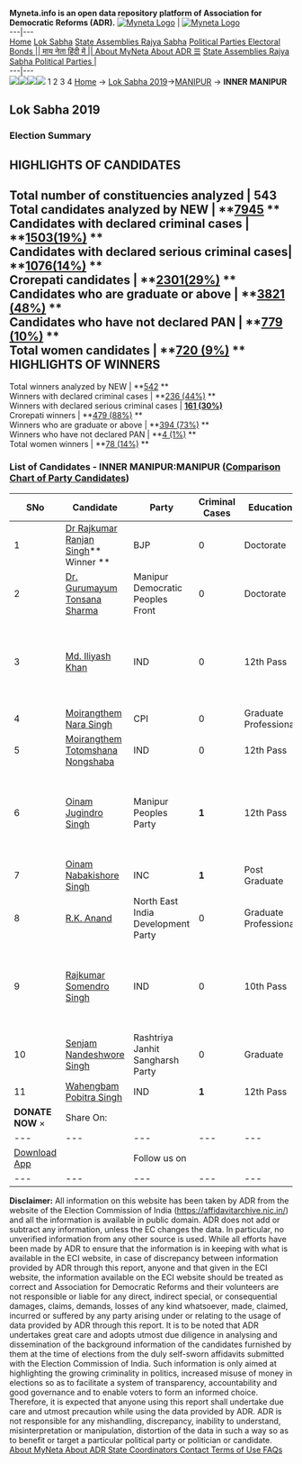 **Myneta.info is an open data repository platform of Association for Democratic Reforms (ADR).**
[![Myneta Logo](https://www.myneta.info/lib/img/myneta-logo.png)](https://www.myneta.info/) | [![Myneta Logo](https://www.myneta.info/lib/img/adr-logo.png)](https://adrindia.org)  
---|---  
[Home](https://www.myneta.info/) [Lok Sabha](https://www.myneta.info/#ls "Lok Sabha") [ State Assemblies ](https://www.myneta.info/#sa "State Assemblies") [Rajya Sabha](https://www.myneta.info/#rs "Rajya Sabha") [Political Parties ](https://www.myneta.info/party "Political Parties") [ Electoral Bonds ](https://www.myneta.info/electoral_bonds "Electoral Bonds") [ || माय नेता हिंदी में || ](https://translate.google.co.in/translate?prev=hp&hl=en&js=y&u=www.myneta.info&sl=en&tl=hi&history_state0=) [ About MyNeta ](https://adrindia.org/content/about-myneta) [ About ADR ](https://adrindia.org/about-adr/who-we-are) [☰](javascript:void\(0\))
[ State Assemblies ](https://www.myneta.info/#sa "State Assemblies") [ Rajya Sabha ](https://www.myneta.info/#rs "Rajya Sabha") [ Political Parties ](https://www.myneta.info/party "Political Parties")
|   
---|---  
![](https://www.myneta.info/lib/img/banner/banner-1.png)![](https://www.myneta.info/lib/img/banner/banner-2.png)![](https://www.myneta.info/lib/img/banner/banner-3.png)![](https://www.myneta.info/lib/img/banner/banner-4.png)
1  2  3  4 
[Home](https://www.myneta.info/) → [Lok Sabha 2019](https://www.myneta.info/LokSabha2019/)→[MANIPUR](https://www.myneta.info/LokSabha2019/index.php?action=show_constituencies&state_id=47) → **INNER MANIPUR**
### 
## Lok Sabha 2019
###  Election Summary 
HIGHLIGHTS OF CANDIDATES  
---  
Total number of constituencies analyzed |  543   
Total candidates analyzed by NEW | **[7945](https://www.myneta.info/LokSabha2019/index.php?action=summary&subAction=candidates_analyzed&sort=candidate#summary) **  
Candidates with declared criminal cases | **[1503(19%)](https://www.myneta.info/LokSabha2019/index.php?action=summary&subAction=crime&sort=candidate#summary) **  
Candidates with declared serious criminal cases| **[1076(14%)](https://www.myneta.info/LokSabha2019/index.php?action=summary&subAction=serious_crime&sort=candidate#summary) **  
Crorepati candidates | **[2301(29%)](https://www.myneta.info/LokSabha2019/index.php?action=summary&subAction=crorepati&sort=candidate#summary) **  
Candidates who are graduate or above | **[3821 (48%)](https://www.myneta.info/LokSabha2019/index.php?action=summary&subAction=education&sort=candidate#summary) **  
Candidates who have not declared PAN | **[779 (10%)](https://www.myneta.info/LokSabha2019/index.php?action=summary&subAction=without_pan&sort=candidate#summary) **  
Total women candidates | **[720 (9%)](https://www.myneta.info/LokSabha2019/index.php?action=summary&subAction=women_candidate&sort=candidate#summary) **  
HIGHLIGHTS OF WINNERS  
---  
Total winners analyzed by NEW | **[542](https://www.myneta.info/LokSabha2019/index.php?action=summary&subAction=winner_analyzed&sort=candidate#summary) **  
Winners with declared criminal cases | **[236 (44%)](https://www.myneta.info/LokSabha2019/index.php?action=summary&subAction=winner_crime&sort=candidate#summary) **  
Winners with declared serious criminal cases | **[161 (30%)](https://www.myneta.info/LokSabha2019/index.php?action=summary&subAction=winner_serious_crime&sort=candidate#summary)**  
Crorepati winners | **[479 (88%)](https://www.myneta.info/LokSabha2019/index.php?action=summary&subAction=winner_crorepati&sort=candidate#summary) **  
Winners who are graduate or above | **[394 (73%)](https://www.myneta.info/LokSabha2019/index.php?action=summary&subAction=winner_education&sort=candidate#summary) **  
Winners who have not declared PAN | **[4 (1%)](https://www.myneta.info/LokSabha2019/index.php?action=summary&subAction=winner_without_pan&sort=candidate#summary) **  
Total women winners | **[78 (14%)](https://www.myneta.info/LokSabha2019/index.php?action=summary&subAction=winner_women&sort=candidate#summary) **  
### List of Candidates - INNER MANIPUR:MANIPUR ([Comparison Chart of Party Candidates](https://www.myneta.info/LokSabha2019/comparisonchart.php?constituency_id=736))
SNo | Candidate| Party| Criminal Cases| Education| Age| Total Assets| Liabilities  
---|---|---|---|---|---|---|---  
1  | [Dr Rajkumar Ranjan Singh](https://www.myneta.info/LokSabha2019/candidate.php?candidate_id=5671)** Winner ** | BJP | 0 | Doctorate| 67 | Rs 1,96,16,174 ~ 1 Crore+ | Rs 0 ~   
2  | [Dr. Gurumayum Tonsana Sharma](https://www.myneta.info/LokSabha2019/candidate.php?candidate_id=5675) | Manipur Democratic Peoples Front | 0 | Doctorate| 69 | Rs 1,24,52,000 ~ 1 Crore+ | Rs 0 ~   
3  | [Md. Iliyash Khan](https://www.myneta.info/LokSabha2019/candidate.php?candidate_id=6069) | IND | 0 | 12th Pass| 34 | ![](https://myneta.info/image_v2.php?myneta_folder=LokSabha2019&candidate_id=6069&col=ta) | ![](https://myneta.info/image_v2.php?myneta_folder=LokSabha2019&candidate_id=6069&col=lia)  
4  | [Moirangthem Nara Singh](https://www.myneta.info/LokSabha2019/candidate.php?candidate_id=5673) | CPI | 0 | Graduate Professional| 69 | Rs 35,58,822 ~ 35 Lacs+ | Rs 55,89,692 ~ 55 Lacs+  
5  | [Moirangthem Totomshana Nongshaba](https://www.myneta.info/LokSabha2019/candidate.php?candidate_id=6068) | IND | 0 | 12th Pass| 41 | Rs 1,500 ~ 1 Thou+ | Rs 0 ~   
6  | [Oinam Jugindro Singh](https://www.myneta.info/LokSabha2019/candidate.php?candidate_id=6067) | Manipur Peoples Party | **1** | 12th Pass| 68 | ![](https://myneta.info/image_v2.php?myneta_folder=LokSabha2019&candidate_id=6067&col=ta) | ![](https://myneta.info/image_v2.php?myneta_folder=LokSabha2019&candidate_id=6067&col=lia)  
7  | [Oinam Nabakishore Singh](https://www.myneta.info/LokSabha2019/candidate.php?candidate_id=5670) | INC | **1** | Post Graduate| 59 | Rs 1,78,67,003 ~ 1 Crore+ | Rs 14,01,257 ~ 14 Lacs+  
8  | [R.K. Anand](https://www.myneta.info/LokSabha2019/candidate.php?candidate_id=6065) | North East India Development Party | 0 | Graduate Professional| 59 | Rs 52,66,941 ~ 52 Lacs+ | Rs 29,63,600 ~ 29 Lacs+  
9  | [Rajkumar Somendro Singh](https://www.myneta.info/LokSabha2019/candidate.php?candidate_id=5672) | IND | 0 | 10th Pass| 40 | ![](https://myneta.info/image_v2.php?myneta_folder=LokSabha2019&candidate_id=5672&col=ta) | ![](https://myneta.info/image_v2.php?myneta_folder=LokSabha2019&candidate_id=5672&col=lia)  
10  | [Senjam Nandeshwore Singh](https://www.myneta.info/LokSabha2019/candidate.php?candidate_id=5674) | Rashtriya Janhit Sangharsh Party | 0 | Graduate| 60 | Rs 22,58,269 ~ 22 Lacs+ | Rs 0 ~   
11  | [Wahengbam Pobitra Singh](https://www.myneta.info/LokSabha2019/candidate.php?candidate_id=6066) | IND | **1** | 12th Pass| 42 | Rs 1,30,022 ~ 1 Lacs+ | Rs 52,379 ~ 52 Thou+  
|  **DONATE NOW** × |  Share On:  | [](https://api.whatsapp.com/send?text=https%3A%2F%2Fmyneta.info%2Fpunjab2022%2Findex.php%3Faction%3Dshow_constituencies%26state_id%3D19) | [](https://www.facebook.com/sharer/sharer.php?u=https%3A%2F%2Fmyneta.info%2Fpunjab2022%2Findex.php%3Faction%3Dshow_constituencies%26state_id%3D19) | [](https://twitter.com/share?url=https%3A%2F%2Fmyneta.info%2Fpunjab2022%2Findex.php%3Faction%3Dshow_constituencies%26state_id%3D19)  
---|---|---|---|---  
| [ Download App ](https://play.google.com/store/apps/details?id=com.webrosoft.myneta1&pcampaignid=pcampaignidMKT-Other-global-all-co-prtnr-py-PartBadge-Mar2515-1) | [](https://play.google.com/store/apps/details?id=com.webrosoft.myneta1&pcampaignid=pcampaignidMKT-Other-global-all-co-prtnr-py-PartBadge-Mar2515-1) |  Follow us on  | [](https://www.facebook.com/adrindia.org/) | [](https://twitter.com/adrspeaks) | [](https://groups.google.com/g/national-election-watch?hl=en&pli=1) | [](https://www.instagram.com/adrspeaks/) | [](https://www.youtube.com/user/adrspeaks) | [](https://sharechat.com/profile/adrspeaks)  
---|---|---|---|---|---|---|---|---  
**Disclaimer:** All information on this website has been taken by ADR from the website of the Election Commission of India (https://affidavitarchive.nic.in/) and all the information is available in public domain. ADR does not add or subtract any information, unless the EC changes the data. In particular, no unverified information from any other source is used. While all efforts have been made by ADR to ensure that the information is in keeping with what is available in the ECI website, in case of discrepancy between information provided by ADR through this report, anyone and that given in the ECI website, the information available on the ECI website should be treated as correct and Association for Democratic Reforms and their volunteers are not responsible or liable for any direct, indirect special, or consequential damages, claims, demands, losses of any kind whatsoever, made, claimed, incurred or suffered by any party arising under or relating to the usage of data provided by ADR through this report. It is to be noted that ADR undertakes great care and adopts utmost due diligence in analysing and dissemination of the background information of the candidates furnished by them at the time of elections from the duly self-sworn affidavits submitted with the Election Commission of India. Such information is only aimed at highlighting the growing criminality in politics, increased misuse of money in elections so as to facilitate a system of transparency, accountability and good governance and to enable voters to form an informed choice. Therefore, it is expected that anyone using this report shall undertake due care and utmost precaution while using the data provided by ADR. ADR is not responsible for any mishandling, discrepancy, inability to understand, misinterpretation or manipulation, distortion of the data in such a way so as to benefit or target a particular political party or politician or candidate. 
[ About MyNeta ](https://adrindia.org/content/about-myneta) [ About ADR ](https://adrindia.org/about-adr/who-we-are) [ State Coordinators ](https://adrindia.org/about-adr/state-coordinators) [ Contact ](https://adrindia.org/contact-us) [ Terms of Use ](https://adrindia.org/content/adr-terms-use) [ FAQs ](https://adrindia.org/content/faqs)
